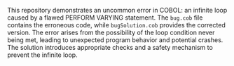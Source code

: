This repository demonstrates an uncommon error in COBOL: an infinite loop caused by a flawed PERFORM VARYING statement.  The `bug.cob` file contains the erroneous code, while `bugSolution.cob` provides the corrected version.  The error arises from the possibility of the loop condition never being met, leading to unexpected program behavior and potential crashes.  The solution introduces appropriate checks and a safety mechanism to prevent the infinite loop.